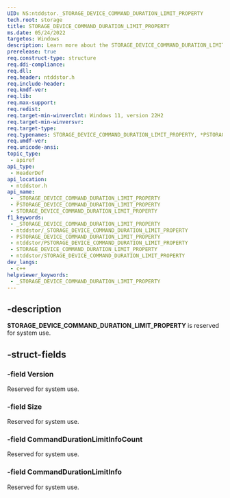```yaml
---
UID: NS:ntddstor._STORAGE_DEVICE_COMMAND_DURATION_LIMIT_PROPERTY
tech.root: storage
title: STORAGE_DEVICE_COMMAND_DURATION_LIMIT_PROPERTY
ms.date: 05/24/2022
targetos: Windows
description: Learn more about the STORAGE_DEVICE_COMMAND_DURATION_LIMIT_PROPERTY structure.
prerelease: true
req.construct-type: structure
req.ddi-compliance: 
req.dll: 
req.header: ntddstor.h
req.include-header: 
req.kmdf-ver: 
req.lib: 
req.max-support: 
req.redist: 
req.target-min-winverclnt: Windows 11, version 22H2
req.target-min-winversvr: 
req.target-type: 
req.typenames: STORAGE_DEVICE_COMMAND_DURATION_LIMIT_PROPERTY, *PSTORAGE_DEVICE_COMMAND_DURATION_LIMIT_PROPERTY
req.umdf-ver: 
req.unicode-ansi: 
topic_type:
 - apiref
api_type:
 - HeaderDef
api_location:
 - ntddstor.h
api_name:
 - _STORAGE_DEVICE_COMMAND_DURATION_LIMIT_PROPERTY
 - PSTORAGE_DEVICE_COMMAND_DURATION_LIMIT_PROPERTY
 - STORAGE_DEVICE_COMMAND_DURATION_LIMIT_PROPERTY
f1_keywords:
 - _STORAGE_DEVICE_COMMAND_DURATION_LIMIT_PROPERTY
 - ntddstor/_STORAGE_DEVICE_COMMAND_DURATION_LIMIT_PROPERTY
 - PSTORAGE_DEVICE_COMMAND_DURATION_LIMIT_PROPERTY
 - ntddstor/PSTORAGE_DEVICE_COMMAND_DURATION_LIMIT_PROPERTY
 - STORAGE_DEVICE_COMMAND_DURATION_LIMIT_PROPERTY
 - ntddstor/STORAGE_DEVICE_COMMAND_DURATION_LIMIT_PROPERTY
dev_langs:
 - c++
helpviewer_keywords:
 - _STORAGE_DEVICE_COMMAND_DURATION_LIMIT_PROPERTY
---
```


## -description

**STORAGE_DEVICE_COMMAND_DURATION_LIMIT_PROPERTY** is reserved for system use.

## -struct-fields

### -field Version

Reserved for system use.

### -field Size

Reserved for system use.

### -field CommandDurationLimitInfoCount

Reserved for system use.

### -field CommandDurationLimitInfo

Reserved for system use.

